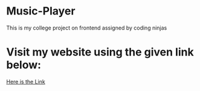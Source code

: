 # Music-Player
This is my college project on frontend assigned by coding ninjas


# Visit my website using the given link below:
[Here is the Link](https://music-player-f4598.web.app/)
